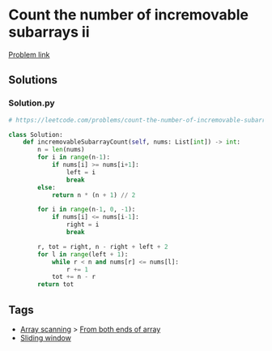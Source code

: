 # Count the number of incremovable subarrays ii

[Problem link](https://leetcode.com/problems/count-the-number-of-incremovable-subarrays-ii/)

## Solutions


### Solution.py
```py
# https://leetcode.com/problems/count-the-number-of-incremovable-subarrays-ii/

class Solution:
    def incremovableSubarrayCount(self, nums: List[int]) -> int:
        n = len(nums)
        for i in range(n-1):
            if nums[i] >= nums[i+1]:
                left = i
                break
        else:
            return n * (n + 1) // 2

        for i in range(n-1, 0, -1):
            if nums[i] <= nums[i-1]:
                right = i
                break

        r, tot = right, n - right + left + 2
        for l in range(left + 1):
            while r < n and nums[r] <= nums[l]:
                r += 1
            tot += n - r
        return tot
```
## Tags

* [Array scanning](/Collections/array-scanning.md#array-scanning) > [From both ends of array](/Collections/array-scanning.md#from-both-ends-of-array)
* [Sliding window](/Collections/sliding-window.md#sliding-window)
